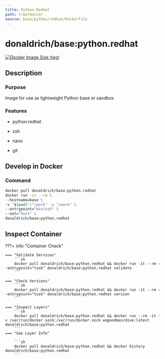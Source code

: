 ```yaml
---
title: Python.Redhat
path: tree/master
source: base/python/redhat/Dockerfile
---
```


# donaldrich/base:python.redhat

[![Docker Image Size (tag)](https://img.shields.io/docker/image-size/donaldrich/base/python.redhat?color=blue&label=size&logo=docker&style=flat-square)](https://hub.docker.com/r/donaldrich/base/python.redhat)

## Description

### Purpose

Image for use as lightweight Python base or sandbox

### Features

- python:redhat

- zsh

- nano

- git

## Develop in Docker

### Command

```sh
docker pull donaldrich/base:python.redhat
docker run -it --rm \
--hostname=base \
-v "$(pwd)":"/work" -w "/work" \
--entrypoint="bin/zsh" \
--net="host" \
donaldrich/base:python.redhat
```

## Inspect Container

???+ info "Container Check"

    === "Validate Services"
        ```sh
        docker pull donaldrich/base:python.redhat && docker run -it --rm --entrypoint="tusk" donaldrich/base:python.redhat validate
        ```

    === "Check Versions"
        ```sh
        docker pull donaldrich/base:python.redhat && docker run -it --rm --entrypoint="tusk" donaldrich/base:python.redhat version
        ```

    === "Inspect Layers"
        ```sh
        docker pull donaldrich/base:python.redhat && docker run --rm -it -v /var/run/docker.sock:/var/run/docker.sock wagoodman/dive:latest donaldrich/base:python.redhat
        ```
    === "See Layer Info"

        ```sh
        docker pull donaldrich/base:python.redhat && docker history donaldrich/base:python.redhat
        ```
